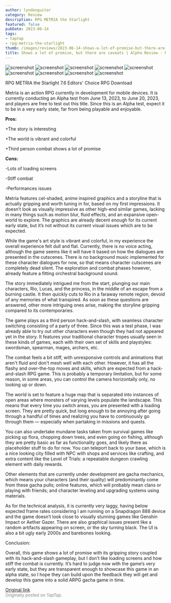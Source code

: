 ```yaml
---
author: lyndonguitar
category: Review
description: RPG METRIA the Starlight
featured: false
pubDate: 2023-06-14
tags:
- taptap
- rpg-metria-the-starlight
thumb: /images/reviews/2023-06-14-shows-a-lot-of-promise-but-there-are-caveats--alpha-review---metria-0.avif
title: Shows a lot of promise, but there are caveats | Alpha Review - Metria
---
```


<div class="gallery">
  <img src="/images/reviews/2023-06-14-shows-a-lot-of-promise-but-there-are-caveats--alpha-review---metria-0.avif" alt="screenshot" />
  <img src="/images/reviews/2023-06-14-shows-a-lot-of-promise-but-there-are-caveats--alpha-review---metria-1.avif" alt="screenshot" />
  <img src="/images/reviews/2023-06-14-shows-a-lot-of-promise-but-there-are-caveats--alpha-review---metria-2.avif" alt="screenshot" />
  <img src="/images/reviews/2023-06-14-shows-a-lot-of-promise-but-there-are-caveats--alpha-review---metria-3.avif" alt="screenshot" />
  <img src="/images/reviews/2023-06-14-shows-a-lot-of-promise-but-there-are-caveats--alpha-review---metria-4.avif" alt="screenshot" />
  <img src="/images/reviews/2023-06-14-shows-a-lot-of-promise-but-there-are-caveats--alpha-review---metria-5.avif" alt="screenshot" />
  <img src="/images/reviews/2023-06-14-shows-a-lot-of-promise-but-there-are-caveats--alpha-review---metria-6.avif" alt="screenshot" />
  <img src="/images/reviews/2023-06-14-shows-a-lot-of-promise-but-there-are-caveats--alpha-review---metria-7.avif" alt="screenshot" />
  <img src="/images/reviews/2023-06-14-shows-a-lot-of-promise-but-there-are-caveats--alpha-review---metria-8.avif" alt="screenshot" />
</div>

RPG METRIA the Starlight
7.6
Editors' Choice
RPG
Download

Metria is an action RPG currently in development for mobile devices. It is currently conducting an Alpha test from June 13, 2023, to June 20, 2023, and players are free to test out this title. Since this is an Alpha test, expect it to be in a very early state, far from being playable and enjoyable.


**Pros:**


+The story is interesting

+The world is vibrant and colorful

+Third person combat shows a lot of promise


**Cons:**


-Lots of loading screens

-Stiff combat

-Performances issues

Metria features cel-shaded, anime inspired graphics and a storyline that is actually gripping and worth tuning in for, based on my first impressions. It doesn’t look as visually impressive as other high-end similar games, lacking in many things such as motion blur, fluid effects, and an expansive open-world to explore. The graphics are already decent enough for its current early state, but it’s not without its current visual issues which are to be expected.

While the game's art style is vibrant and colorful, in my experience the overall experience felt dull and flat. Currently, there is no voice acting, although the game seems like it will have it based on how the dialogues are presented in the cutscenes. There is no background music implemented for these character dialogues for now, so that means character cutscenes are completely dead silent. The exploration and combat phases however, already feature a fitting orchestral background sound.

The story immediately intrigued me from the start, plunging our main characters, Rio, Lucas, and the princess, in the middle of an escape from a burning castle. It then quickly cuts to Rio in a faraway remote region, devoid of any memories of what transpired. As soon as these questions are answered, other more intriguing ones arise, making the storyline gripping compared to its contemporaries.

The game plays as a third person hack-and-slash, with seamless character switching consisting of a party of three. Since this was a test phase, I was already able to try out other characters even though they had not appeared yet in the story. It features your traditional character tropes usually seen in these kinds of games, each with their own set of skills and playstyles: swordsman, spearman, mages, archers, etc.

The combat feels a bit stiff, with unresponsive controls and animations that aren't fluid and don't mesh well with each other. However, it has all the flashy and over-the-top moves and skills, which are expected from a hack-and-slash RPG game. This is probably a temporary limitation, but for some reason, in some areas, you can control the camera horizontally only, no looking up or down.

The world is set to feature a huge map that is separated into instances of open areas where monsters of varying levels populate the landscape. This means that every time you switch areas, you are presented with a loading screen. They are pretty quick, but long enough to be annoying after going through a handful of times and realizing you have to continuously go through them — especially when partaking in missions and quests.

You can also undertake mundane tasks taken from survival games like picking up flora, chopping down trees, and even going on fishing, although they are pretty basic as far as functionality goes, and likely there as placeholder stuff to do for now. You can teleport back to your base, which is a nice looking city filled with NPC with shops and services like crafting, and extra content like the Level of Trials: a repeatable dungeon crawling element with daily rewards.

Other elements that are currently under development are gacha mechanics, which means your characters (and their quality) will predominantly come from these gacha pulls; online features, which will probably mean clans or playing with friends; and character leveling and upgrading systems using materials.

As for the technical analysis, it is currently very laggy, having below expected frame rates considering I am running on a Snapdragon 888 device and the game doesn’t look close to visually stunning games like Genshin Impact or Aether Gazer. There are also graphical issues present like a random artifacts appearing on screen, or the sky turning black. The UI is also a bit ugly early 2000s and barebones looking.

Conclusion:

Overall, this game shows a lot of promise with its gripping story coupled with its hack-and-slash gameplay, but I don’t like loading screens and how stiff the combat is currently. It’s hard to judge now with the game’s very early state, but they are transparent enough to showcase this game in an alpha state, so I hope they can build upon the feedback they will get and develop this game into a solid ARPG gacha game in time.

[Original link](https://www.taptap.io/post/5814364)<br><span style="font-size: 0.95em; color: #888;">Originally posted on TapTap.</span>